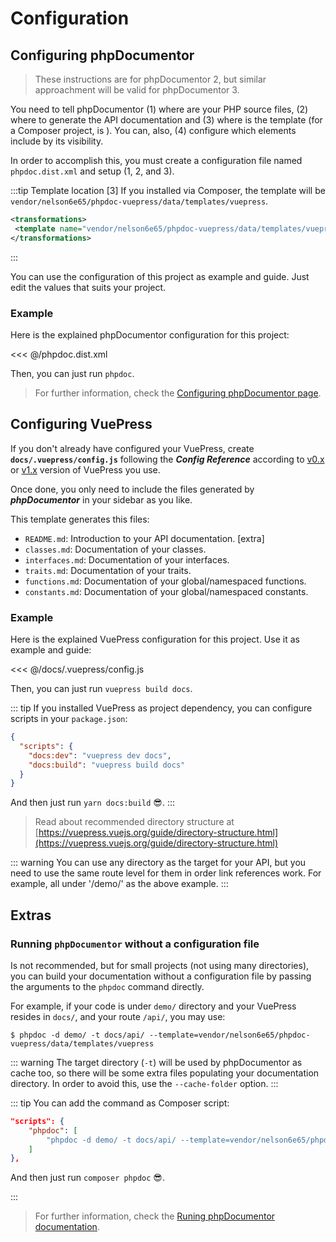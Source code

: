 # Configuration

## Configuring phpDocumentor

> These instructions are for phpDocumentor 2, but similar approachment will be valid for phpDocumentor 3.

You need to tell phpDocumentor (1) where are your PHP source files, (2) where to generate the API documentation and (3) where is the template (for a Composer project, is ). You can, also, (4) configure which elements include by its visibility.

In order to accomplish this, you must create a configuration file named  `phpdoc.dist.xml` and setup (1, 2, and 3).

:::tip Template location [3]
If you installed via Composer, the template will be `vendor/nelson6e65/phpdoc-vuepress/data/templates/vuepress`.

```xml
<transformations>
 <template name="vendor/nelson6e65/phpdoc-vuepress/data/templates/vuepress" />
</transformations>
```
:::


You can use the configuration of this project as example and guide. Just edit the values that suits your project.


### Example

Here is the explained phpDocumentor configuration for this project:

<<< @/phpdoc.dist.xml

Then, you can just run `phpdoc`.

> For further information, check the [Configuring phpDocumentor page](http://www.phpdoc.org/docs/latest/references/configuration.html).



## Configuring VuePress

If you don't already have configured your VuePress, create  **`docs/.vuepress/config.js`** following the ***Config Reference*** according to [v0.x](https://v0.vuepress.vuejs.org/config/) or [v1.x](https://vuepress.vuejs.org/config/) version of VuePress you use.

Once done, you only need to include the files generated by ***phpDocumentor*** in your sidebar as you like.

This template generates this files:

- `README.md`: Introduction to your API documentation. [extra]
- `classes.md`: Documentation of your classes.
- `interfaces.md`: Documentation of your interfaces.
- `traits.md`: Documentation of your traits.
- `functions.md`: Documentation of your global/namespaced functions.
- `constants.md`: Documentation of your global/namespaced constants.


### Example

Here is the explained VuePress configuration for this project. Use it as example and guide:

<<< @/docs/.vuepress/config.js


Then, you can just run `vuepress build docs`.

::: tip
If you installed VuePress as project dependency, you can configure scripts in your `package.json`:

```json
{  
  "scripts": {
    "docs:dev": "vuepress dev docs",
    "docs:build": "vuepress build docs"
  }
}
```

And then just run `yarn docs:build` :sunglasses:.
:::

> Read about recommended directory structure at [https://vuepress.vuejs.org/guide/directory-structure.html](https://vuepress.vuejs.org/guide/directory-structure.html)


::: warning
You can use any directory as the target for your API, but you need to use the same route level for them in order link references work. For example, all under '/demo/' as the above example.
:::


## Extras

### Running `phpDocumentor` without a configuration file

Is not recommended, but for small projects (not using many directories), you can build your documentation without a configuration file by passing the arguments to the `phpdoc` command directly.

For example, if your code is under `demo/` directory and your VuePress resides in `docs/`, and your route `/api/`, you may use:

```
$ phpdoc -d demo/ -t docs/api/ --template=vendor/nelson6e65/phpdoc-vuepress/data/templates/vuepress
```

::: warning
The target directory (`-t`) will be used by phpDocumentor as cache too, so there will be some extra files populating your documentation directory. In order to avoid this, use the `--cache-folder` option.
:::

::: tip
You can add the command as Composer script:

```json
"scripts": {    
    "phpdoc": [
        "phpdoc -d demo/ -t docs/api/ --template=vendor/nelson6e65/phpdoc-vuepress/data/templates/vuepress --ansi"
    ]
},
```

And then just run `composer phpdoc` :sunglasses:.

:::

> For further information, check the [Runing phpDocumentor documentation](https://docs.phpdoc.org/guides/running-phpdocumentor.html).
